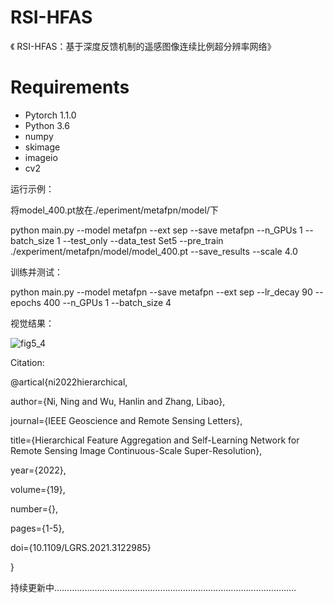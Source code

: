 # RSI-HFAS
《 RSI-HFAS：基于深度反馈机制的遥感图像连续比例超分辨率网络》

# Requirements

* Pytorch 1.1.0
* Python 3.6
* numpy
* skimage
* imageio
* cv2  


运行示例：

将model_400.pt放在./eperiment/metafpn/model/下

python main.py --model metafpn --ext sep  --save metafpn --n_GPUs 1 --batch_size 1 --test_only --data_test Set5 --pre_train  ./experiment/metafpn/model/model_400.pt  --save_results --scale 4.0

训练并测试：

python main.py --model metafpn --save metafpn --ext sep --lr_decay 90 --epochs 400 --n_GPUs 1 --batch_size 4

视觉结果：

![fig5_4](https://user-images.githubusercontent.com/58589797/236726207-66d12176-043f-4c18-bd93-0f8fa1abfbf3.png)


Citation:

@artical{ni2022hierarchical,

  author={Ni, Ning and Wu, Hanlin and Zhang, Libao},
  
  journal={IEEE Geoscience and Remote Sensing Letters}, 
  
  title={Hierarchical Feature Aggregation and Self-Learning Network for Remote Sensing Image Continuous-Scale Super-Resolution}, 
  
  year={2022},
  
  volume={19},
  
  number={},
  
  pages={1-5},
  
  doi={10.1109/LGRS.2021.3122985}
  
 }
 
 持续更新中……………………………………………………………………………………
